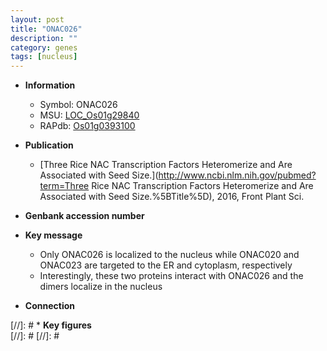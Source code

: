 ```yaml
---
layout: post
title: "ONAC026"
description: ""
category: genes
tags: [nucleus]
---
```


* **Information**  
    + Symbol: ONAC026  
    + MSU: [LOC_Os01g29840](http://rice.plantbiology.msu.edu/cgi-bin/ORF_infopage.cgi?orf=LOC_Os01g29840)  
    + RAPdb: [Os01g0393100](http://rapdb.dna.affrc.go.jp/viewer/gbrowse_details/irgsp1?name=Os01g0393100)  

* **Publication**  
    + [Three Rice NAC Transcription Factors Heteromerize and Are Associated with Seed Size.](http://www.ncbi.nlm.nih.gov/pubmed?term=Three Rice NAC Transcription Factors Heteromerize and Are Associated with Seed Size.%5BTitle%5D), 2016, Front Plant Sci.

* **Genbank accession number**  

* **Key message**  
    + Only ONAC026 is localized to the nucleus while ONAC020 and ONAC023 are targeted to the ER and cytoplasm, respectively
    + Interestingly, these two proteins interact with ONAC026 and the dimers localize in the nucleus

* **Connection**  

[//]: # * **Key figures**  
[//]: # 
[//]: # 

